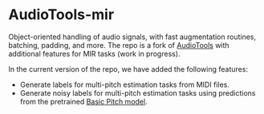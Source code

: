 # AudioTools-mir

Object-oriented handling of audio signals, with fast augmentation routines, batching, padding, and more.
The repo is a fork of [AudioTools](https://github.com/descriptinc/audiotools) with additional features for MIR tasks (work in progress).

In the current version of the repo, we have added the following features:
- Generate labels for multi-pitch estimation tasks from MIDI files.
- Generate noisy labels for multi-pitch estimation tasks using predictions from the pretrained [Basic Pitch model](https://github.com/spotify/basic-pitch).
